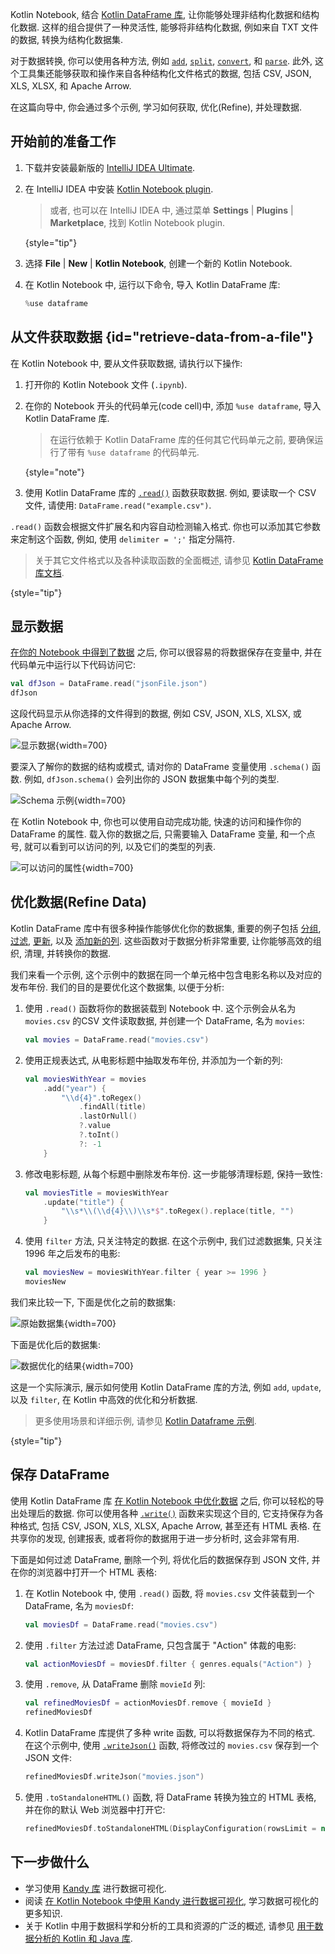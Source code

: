 [//]: # (title: 从文件获取数据)

Kotlin Notebook, 结合 [Kotlin DataFrame 库](https://kotlin.github.io/dataframe/gettingstarted.html),
让你能够处理非结构化数据和结构化数据.
这样的组合提供了一种灵活性, 能够将非结构化数据, 例如来自 TXT 文件的数据, 转换为结构化数据集.

对于数据转换, 你可以使用各种方法, 例如 [`add`](https://kotlin.github.io/dataframe/adddf.html), [`split`](https://kotlin.github.io/dataframe/split.html), [`convert`](https://kotlin.github.io/dataframe/convert.html), 和 [`parse`](https://kotlin.github.io/dataframe/parse.html).
此外, 这个工具集还能够获取和操作来自各种结构化文件格式的数据, 包括 CSV, JSON, XLS, XLSX, 和 Apache Arrow.

在这篇向导中, 你会通过多个示例, 学习如何获取, 优化(Refine), 并处理数据.

## 开始前的准备工作

1. 下载并安装最新版的 [IntelliJ IDEA Ultimate](https://www.jetbrains.com/idea/download/?section=mac).
2. 在 IntelliJ IDEA 中安装 [Kotlin Notebook plugin](https://plugins.jetbrains.com/plugin/16340-kotlin-notebook).

   > 或者, 也可以在 IntelliJ IDEA 中, 通过菜单 **Settings** | **Plugins** | **Marketplace**, 找到 Kotlin Notebook plugin.
   >
   {style="tip"}

3. 选择 **File** | **New** | **Kotlin Notebook**, 创建一个新的 Kotlin Notebook.
4. 在 Kotlin Notebook 中, 运行以下命令, 导入 Kotlin DataFrame 库:

   ```kotlin
   %use dataframe
   ```

## 从文件获取数据 {id="retrieve-data-from-a-file"}

在 Kotlin Notebook 中, 要从文件获取数据, 请执行以下操作:

1. 打开你的 Kotlin Notebook 文件 (`.ipynb`).
2. 在你的 Notebook 开头的代码单元(code cell)中, 添加 `%use dataframe`, 导入 Kotlin DataFrame 库.
   > 在运行依赖于 Kotlin DataFrame 库的任何其它代码单元之前, 要确保运行了带有 `%use dataframe` 的代码单元.
   >
   {style="note"}

3. 使用 Kotlin DataFrame 库的 [`.read()`](https://kotlin.github.io/dataframe/read.html) 函数获取数据.
   例如, 要读取一个 CSV 文件, 请使用: `DataFrame.read("example.csv")`.

`.read()` 函数会根据文件扩展名和内容自动检测输入格式.
你也可以添加其它参数来定制这个函数, 例如, 使用 `delimiter = ';'` 指定分隔符.

> 关于其它文件格式以及各种读取函数的全面概述, 请参见
> [Kotlin DataFrame 库文档](https://kotlin.github.io/dataframe/read.html).
> 
{style="tip"}

## 显示数据

[在你的 Notebook 中得到了数据](#retrieve-data-from-a-file) 之后,
你可以很容易的将数据保存在变量中, 并在代码单元中运行以下代码访问它:

```kotlin
val dfJson = DataFrame.read("jsonFile.json")
dfJson
```

这段代码显示从你选择的文件得到的数据, 例如 CSV, JSON, XLS, XLSX, 或 Apache Arrow.

![显示数据](display-data.png){width=700}

要深入了解你的数据的结构或模式, 请对你的 DataFrame 变量使用 `.schema()` 函数.
例如, `dfJson.schema()` 会列出你的 JSON 数据集中每个列的类型.

![Schema 示例](schema-data-analysis.png){width=700}

在 Kotlin Notebook 中, 你也可以使用自动完成功能, 快速的访问和操作你的 DataFrame 的属性.
载入你的数据之后, 只需要输入 DataFrame 变量, 和一个点号, 就可以看到可以访问的列, 以及它们的类型的列表.

![可以访问的属性](auto-completion-data-analysis.png){width=700}

## 优化数据(Refine Data)

Kotlin DataFrame 库中有很多种操作能够优化你的数据集, 重要的例子包括
[分组](https://kotlin.github.io/dataframe/group.html), [过滤](https://kotlin.github.io/dataframe/filter.html), [更新](https://kotlin.github.io/dataframe/update.html),
以及 [添加新的列](https://kotlin.github.io/dataframe/add.html).
这些函数对于数据分析非常重要, 让你能够高效的组织, 清理, 并转换你的数据.

我们来看一个示例, 这个示例中的数据在同一个单元格中包含电影名称以及对应的发布年份.
我们的目的是要优化这个数据集, 以便于分析:

1. 使用 `.read()` 函数将你的数据装载到 Notebook 中.
   这个示例会从名为 `movies.csv` 的CSV 文件读取数据, 并创建一个 DataFrame, 名为 `movies`:

   ```kotlin
   val movies = DataFrame.read("movies.csv")
   ```

2. 使用正规表达式, 从电影标题中抽取发布年份, 并添加为一个新的列:

   ```kotlin
   val moviesWithYear = movies
       .add("year") { 
           "\\d{4}".toRegex()
               .findAll(title)
               .lastOrNull()
               ?.value
               ?.toInt()
               ?: -1
       }
   ```

3. 修改电影标题, 从每个标题中删除发布年份.
   这一步能够清理标题, 保持一致性:

   ```kotlin
   val moviesTitle = moviesWithYear
       .update("title") {
           "\\s*\\(\\d{4}\\)\\s*$".toRegex().replace(title, "")
       }
   ```

4. 使用 `filter` 方法, 只关注特定的数据.
   在这个示例中, 我们过滤数据集, 只关注 1996 年之后发布的电影:

   ```kotlin
   val moviesNew = moviesWithYear.filter { year >= 1996 }
   moviesNew
   ```

我们来比较一下, 下面是优化之前的数据集:

![原始数据集](original-dataset.png){width=700}

下面是优化后的数据集:

![数据优化的结果](refined-data.png){width=700}

这是一个实际演示, 展示如何使用 Kotlin DataFrame 库的方法, 例如 `add`, `update`, 以及 `filter`,
在 Kotlin 中高效的优化和分析数据.

> 更多使用场景和详细示例, 请参见 [Kotlin Dataframe 示例](https://github.com/Kotlin/dataframe/tree/master/examples).
> 
{style="tip"}

## 保存 DataFrame

使用 Kotlin DataFrame 库 [在 Kotlin Notebook 中优化数据](#refine-data) 之后, 你可以轻松的导出处理后的数据.
你可以使用各种 [`.write()`](https://kotlin.github.io/dataframe/write.html) 函数来实现这个目的, 它支持保存为各种格式,
包括 CSV, JSON, XLS, XLSX, Apache Arrow, 甚至还有 HTML 表格.
在共享你的发现, 创建报表, 或者将你的数据用于进一步分析时, 这会非常有用.

下面是如何过滤 DataFrame, 删除一个列, 将优化后的数据保存到 JSON 文件, 并在你的浏览器中打开一个 HTML 表格:

1. 在 Kotlin Notebook 中, 使用 `.read()` 函数, 将 `movies.csv` 文件装载到一个 DataFrame, 名为 `moviesDf`:

   ```kotlin
   val moviesDf = DataFrame.read("movies.csv")
   ```

2. 使用 `.filter` 方法过滤 DataFrame, 只包含属于 "Action" 体裁的电影:

   ```kotlin
   val actionMoviesDf = moviesDf.filter { genres.equals("Action") }
   ```

3. 使用 `.remove`, 从 DataFrame 删除 `movieId` 列:

   ```kotlin
   val refinedMoviesDf = actionMoviesDf.remove { movieId }
   refinedMoviesDf
   ```

4. Kotlin DataFrame 库提供了多种 write 函数, 可以将数据保存为不同的格式.
   在这个示例中, 使用 [`.writeJson()`](https://kotlin.github.io/dataframe/write.html#writing-to-json) 函数, 将修改过的 `movies.csv` 保存到一个 JSON 文件:

   ```kotlin
   refinedMoviesDf.writeJson("movies.json")
   ```

5. 使用 `.toStandaloneHTML()` 函数, 将 DataFrame 转换为独立的 HTML 表格, 并在你的默认 Web 浏览器中打开它:

   ```kotlin
   refinedMoviesDf.toStandaloneHTML(DisplayConfiguration(rowsLimit = null)).openInBrowser()
   ```

## 下一步做什么

* 学习使用 [Kandy 库](https://kotlin.github.io/kandy/examples.html) 进行数据可视化.
* 阅读 [在 Kotlin Notebook 中使用 Kandy 进行数据可视化](data-analysis-visualization.md), 学习数据可视化的更多知识.
* 关于 Kotlin 中用于数据科学和分析的工具和资源的广泛的概述, 请参见 [用于数据分析的 Kotlin 和 Java 库](data-analysis-libraries.md).
